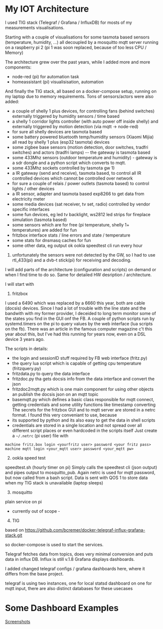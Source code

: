 # My IOT Architecture

I used TIG stack (Telegraf / Grafana / InfluxDB) for mosts of my measurements visualisations.

Starting with a couple of visualisations for some tasmota based sensors (temperature, humidity, ...)
all decoupled by a mosquitto mqtt server running on a raspberry pi 2 (pi 1 was soon replaced, because of too less CPU / Memory)

The architecture grew over the past years, while I added more and more components:
- node-red (pi) for automation task
- homeassistant (pi) visualisisation, automation

And finally the TIG stack, all based on a docker-compose setup, running on my laptop due to memory requirements.
Tons of sensors/actors were also added:
- a couple of shelly 1 plus devices, for controlling fans (behind switches) externally triggered by humidity sensors / time based
- a shelly 1 corridor lights controller (with auto power off inside shelly) and externally triggered by motion detection (via mqtt -> node-red)
- for sure all shelly devices are tasmota based
- some battery powered bluetooth temp/humidity sensors (Xiaomi Mijia) all read by shelly 1 plus (esp32 tasmota) devices
- some zigbee base sensors (motion detection, door switches, tradfri switches) and actors (tradfri lamps) -- the gateway is tasmota based
- some 433Mhz sensors (outdoor temperature and humidity) - gateway is a sdr dongle and a python script which converts to mqtt.
- some 433Mhz sockets controlled by tasmota gw 1)
- a IR gateway (send and receive), tasmota based, to control all IR controlled devices which cannot be controlled over network
- for sure a couple of relais / power outlets (tasmota based) to control lights / other devices
- a IR sensor, adapter and tasmota based exp8266 to get data from electricity meter
- some media devices (sat receiver, tv set, radio) controlled by vendor specific interfaces
- some fun devices, eg led tv backlight, ws2812 led strips for fireplace simulation (tasmota based)
- some sensors which are for free (pi temperature, shelly 1+ temperatures) are added for fun
- fritzbox interface stats / line errors and state / temperature
- some stats for dnsmasq caches for fun
- some other data, eg output ok ookla speedtest cli run every hour

1) unfortunately the sensors were not detected by the GW, so I had to use rtl_433(pi) and a dvb-t stick(pi) for receiving and decoding.

I will add parts of the architecture (configuration and scripts) on demand or when I find time to do so. Same for detailed HW desription / architecture.

I will start with

1. fritzbox

I used a 6490 which was replaced by a 6660 this year, both are cable (docsis) devices. Since I had a lot of trouble with the line state and the bandwith with my former provider, I deceided to long term monitor some of the states you find in the GUI onf the FB.
A couple of python scripts run by systemd.timers on the pi to query values by the web interface (lua scripts on the fb). There was an article in the famous computer magazine c't this year about this, but I've had this running for years now, even on a DSL device 3 years ago.

The scripts in details:
- the login and sessionID stuff required by FB web interface (fritz.py)
- the query lua script which is capable of getting cpu temperature (fritzquery.py)
- fritzdata.py to query the data interface
- fritzdoc.py tha gets docsis info from the data interface and convert the json
- fritzdoc2mqtt.py which is one main component for using other objects an publish the docsis json on an mqtt topic
- basemqtt.py which defines a basic class responsible for mqtt connect, getting credentials and some utility functions like timestamp converting
The secrets for the fritzbox GUI and to mqtt server are stored in a netrc format. I found this very conveniant to use, because
- its supported by python and its also easy to get the data in shell scripts
- credentials are stored in a single location and not spread over all different script places or even hardcoded in the scripts itself
Just create a `~/.netrc` (pi user) file with
```
machine fritz.box login <yourfritz user> password <your fritz pass>
machine mqtt login <your_mqtt user> password <your_mqtt pw>
```

2. ookla speed test

speedtest.sh (hourly timer on pi)
Simply calls the speedtest cli (json output) and pipes output to mosquitto_pub.
Again netrc is used for mqtt password, but now called from a bash script.
Data is sent with QOS 1 to store data when my TIG stack is unavailable (laptop sleeps)

3. mosquitto

plain service on pi
- currently out of scope -

4. TIG

based on
https://github.com/bcremer/docker-telegraf-influx-grafana-stack.git

so docker-compose is used to start the services.

Telegraf fetches data from topics, does very minimal conversion and puts data in influx DB.
Influx is still v.1.8
Grafana displays dashboards.

I added changed telegraf configs / grafana dashboards here, where it differs from the base project.

telegraf is using two instances, one for local statsd dashboard on one for mqtt input, there are also distinct databases for these usecases


# Some Dashboard Examples

[Screenshots](screenshots/)

